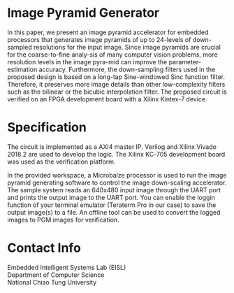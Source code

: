 # Image Pyramid Generator

In this paper, we present an image pyramid accelerator for embedded processors that generates image pyramids of up to 24-levels of down-sampled resolutions for the input image. Since image pyramids are crucial for the coarse-to-fine analy-sis of many computer vision problems, more resolution levels in the image pyra-mid can improve the parameter-estimation accuracy. Furthermore, the down-sampling filters used in the proposed design is based on a long-tap Sine-windowed Sinc function filter. Therefore, it preserves more image details than other low-complexity filters such as the bilinear or the bicubic interpolation filter. The proposed circuit is verified on an FPGA development board with a Xilinx Kintex-7 device.

# Specification
The circuit is implemented as a AXI4 master IP. Verilog and Xilinx Vivado 2018.2 are used to develop the logic. The Xilinx KC-705 development board was used as the verification platform.

In the provided workspace, a Microbalze processor is used to run the image pyramid generating software to control the image down-scaling accelerator. The sample system reads an 640x480 input image through the UART port and prints the output image to the UART port. You can enable the loggin function of your terminal emulator (Teraterm Pro in our case) to save the output image(s) to a file. An offline tool can be used to convert the logged images to PGM images for verification.

# Contact Info
Embedded Intelligent Systems Lab (EISL)  
Department of Computer Science  
National Chiao Tung University  
